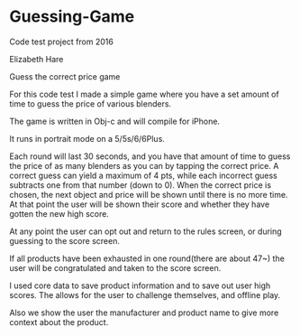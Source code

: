 # Guessing-Game
Code test project from 2016

Elizabeth Hare

Guess the correct price game

For this code test I made a simple game where you have a set amount of time to guess the price of various 
blenders.

The game is written in Obj-c and will compile for iPhone.

It runs in portrait mode on a 5/5s/6/6Plus.

Each round will last 30 seconds, and you have that amount of time to guess the price
of as many blenders as you can by tapping the correct price. A correct guess can yield a
maximum of 4 pts, while each incorrect guess subtracts one from that number (down to 0). 
When the correct price is chosen, the next object and price will be shown until there is
no more time. At that point the user will be shown their score and whether they have
gotten the new high score.

At any point the user can opt out and return to the rules screen, or during guessing
to the score screen. 

If all products have been exhausted in one round(there are about 47~) the user will be 
congratulated and taken to the score screen. 

I used core data to save product information and to save out user high scores. 
The allows for the user to challenge themselves, and offline play.

Also we show the user the manufacturer and product name to give more context about the
product.
